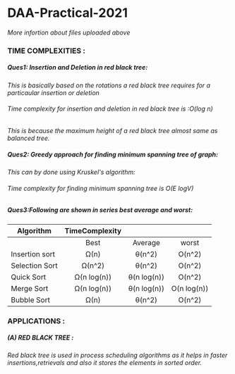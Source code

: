 # DAA-Practical-2021
*More infortion about files uploaded above*

### TIME COMPLEXITIES :

##### Ques1: Insertion and Deletion in red black tree:
*This is basically based on the rotations a red black tree requires for a particaular insertion or deletion*
###### Time complexity for insertion and deletion in red black tree is :O(log n)
*This is because the maximum height of a red black tree almost same as balanced tree.*

##### Ques2: Greedy approach for finding minimum spanning tree of graph:
*This can by done using Kruskel's algorithm:*
###### Time complexity for finding minimum spanning tree is O(E logV)

##### Ques3:Following are shown in series best average and worst:
                
|Algorithm         |TimeComplexity |             |           |
|------------------|:-------------:|:-----------:|:---------:|
|                  | Best          | Average     | worst     |
|Insertion sort    | Ω(n)          |θ(n^2)       | O(n^2)    |
|Selection Sort	   |  Ω(n^2)       | θ(n^2)      |	O(n^2)   |
|Quick Sort        | Ω(n log(n))   |θ(n log(n))	 | O(n^2)    |
|Merge Sort	       | Ω(n log(n))   |θ(n log(n))	 |O(n log(n))|
|Bubble Sort	     |Ω(n)           | 	θ(n^2)	   | O(n^2)    |
        
### APPLICATIONS :

##### (A) RED BLACK TREE :
###### Red black tree is used in process scheduling algorithms as it helps in faster insertions,retrievals and also it stores the elements in sorted order.

